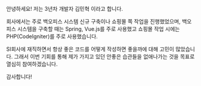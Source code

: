 안녕하세요! 저는 3년차 개발자 김민혁 이라고 합니다.

회사에서는 주로 백오피스 시스템 신규 구축이나 쇼핑몰 쪽 작업을 진행했었으며,
백오피스 시스템을 구축할 때는 Spring, Vue.js를 주로 사용했고
쇼핑몰 작업 시에는 PHP(CodeIgniter)를 주로 사용했습니다.

SI회사에 재직하면서 항상 좋은 코드를 어떻게 작성하면 좋을까에 대해 고민이 많았습니다.
그래서 이번 기회를 통해 제가 가지고 있던 안좋은 습관들을 없애나가는 것을 목표로 열심히 참여하겠습니다.

감사합니다!